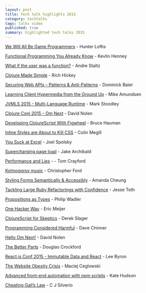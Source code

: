```yaml
---
layout: post
title: Tech talk highlights 2015
category: techtalks
tags: talks video
published: true
summary: highlighted tech talks 2015
---
```


  [We Will All Be Game Programmers](https://www.youtube.com/watch?v=avwDj3KRuLc) - Hunter Loftis 

  [Functional Programming You Already Know](https://www.youtube.com/watch?v=lNKXTlCOGEc) - Kevlin Henney

  [What if the user was a function?](https://www.youtube.com/watch?v=1zj7M1LnJV4) - Andre Staltz 

  [Clojure Made Simple](https://www.youtube.com/watch?v=VSdnJDO-xdg) - Rich Hickey

  [Securing Web APIs – Patterns & Anti-Patterns](https://vimeo.com/131635255) - Dominick Baier

  [Learning Client Hypermedia from the Ground Up](https://vimeo.com/131642790) - Mike Amundsen

  [JVMLS 2015 - Multi-Language Runtime](https://www.youtube.com/watch?v=kOnyJurioyw&list=PLX8CzqL3ArzUo2dtMurvpUTAaujPMeuuU&index=14) - Mark Stoodley

  [Clojure Conj 2015 - Om Next](https://www.youtube.com/watch?v=MDZpSIngwm4) - David Nolen

  [Developing ClojureScript With Figwheel](https://www.youtube.com/watch?v=j-kj2qwJa_E) - Bruce Hauman 

  [Inline Styles are About to Kill CSS](https://www.youtube.com/watch?v=NoaxsCi13yQ) - Colin Megill

  [You Suck at Excel](https://www.youtube.com/watch?v=0nbkaYsR94c) - Joel Spolsky

  [Supercharging page load](https://www.youtube.com/watch?v=d5_6yHixpsQ) - Jake Archibald

  [Performance and Lies](https://www.youtube.com/watch?v=0tUrbf6Uzu8) - - Tom Crayford

  [Kolmogorov music](https://www.youtube.com/watch?v=Qg3XOfioapI) - Christopher Ford

  [Styling Forms Semantically & Accessibly](https://www.youtube.com/watch?v=j5sVESVbEzo) - Amanda Cheung 

  [Tackling Large Ruby Refactorings with Confidence](https://www.youtube.com/watch?v=Kr82hUeI_qI) - Jesse Toth

  [Propositions as Types](https://www.youtube.com/watch?v=IOiZatlZtGU) - Philip Wadler

  [One Hacker Way](https://www.youtube.com/watch?v=FvMuPtuvP5w) - Eric Meijer

  [ClojureScript for Skeptics](https://www.youtube.com/watch?v=gsffg5xxFQI) - Derek Slager

  [Programming Considered Harmful](https://www.youtube.com/watch?v=VpuVDfSXs-g) - Dave Chinner

  [Hello Om Next!](https://www.youtube.com/watch?v=xz389Ek2eS8) - David Nolen

  [The Better Parts](https://www.youtube.com/watch?v=rhV6hlL_wMc) - Douglas Crockford

  [React.js Conf 2015 - Immutable Data and React](https://www.youtube.com/watch?v=I7IdS-PbEgI) - Lee Byron

  [The Website Obesity Crisis](https://vimeo.com/147806338) - Maciej Ceglowski 

  [Advanced front-end automation with npm scripts](https://www.youtube.com/watch?v=0RYETb9YVrk) - Kate Hudson
  
  [Cheating Gall’s Law](https://vimeo.com/128796804) - C J Silverio
